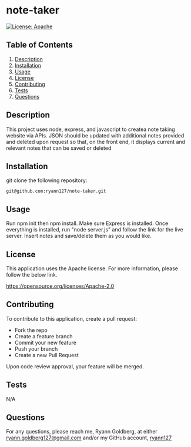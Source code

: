 # note-taker

  [![License: Apache](https://img.shields.io/badge/License-Apache%202.0-blue.svg)](https://opensource.org/licenses/Apache-2.0)
  

## Table of Contents
1. [Description](#description)
2. [Installation](#installation)
3. [Usage](#usage)
4. [License](#license)
5. [Contributing](#contributing)
6. [Tests](#tests)
7. [Questions](#questions) 

## Description
 This project uses node, express, and javascript to createa note taking website via APIs. JSON should be updated with additional notes provided and deleted upon request so that, on the front end, it displays current and relevant notes that can be saved or deleted

 ## Installation
git clone the following repository: 

    git@github.com:ryann127/note-taker.git

 ## Usage
 Run npm init then npm install. Make sure Express is installed. Once everything is installed, run "node server.js" and follow the link for the live server. Insert notes and save/delete them as you would like.

 ## License

 This application uses the Apache license. For more information, please follow the below link.

 https://opensource.org/licenses/Apache-2.0

 ## Contributing
To contribute to this application, create a pull request:

- Fork the repo
- Create a feature branch 
- Commit your new feature 
- Push your branch 
- Create a new Pull Request

Upon code review approval, your feature will be merged.

 ## Tests
 N/A

 ## Questions
 For any questions, please reach me, Ryann Goldberg, at either ryann.goldberg127@gmail.com and/or my GitHub account, [ryann127](https://github.com/ryann127)